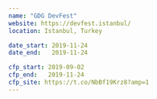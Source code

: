 ```yaml
---
name: "GDG DevFest"
website: https://devfest.istanbul/
location: Istanbul, Turkey

date_start: 2019-11-24
date_end:   2019-11-24

cfp_start: 2019-09-02
cfp_end:   2019-11-24
cfp_site: https://t.co/NbBf19Krz8?amp=1
---
```

